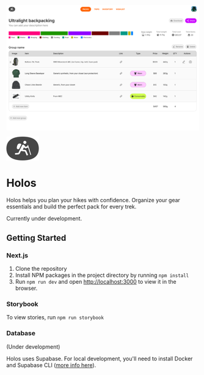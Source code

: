 ![screenshot](./public/screenshots/screenshot.png)

![logo](./public/holos.svg)

# Holos

Holos helps you plan your hikes with confidence. Organize your gear essentials and build the perfect pack for every trek.

Currently under development.

## Getting Started

### Next.js

1. Clone the repository
2. Install NPM packages in the project directory by running `npm install`
3. Run `npm run dev` and open [http://localhost:3000](http://localhost:3000) to view it in the browser.

### Storybook

To view stories, run `npm run storybook`

### Database

(Under development)

Holos uses Supabase. For local development, you'll need to install Docker and Supabase CLI ([more info here](https://supabase.com/docs/guides/cli/local-development)).
